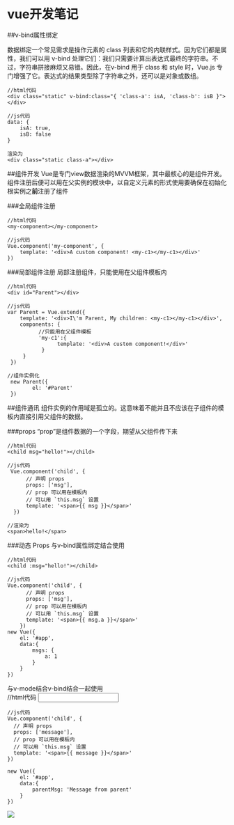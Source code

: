 # vue开发笔记

##v-bind属性绑定

数据绑定一个常见需求是操作元素的 class 列表和它的内联样式。因为它们都是属性，我们可以用 v-bind 处理它们：我们只需要计算出表达式最终的字符串。不过，字符串拼接麻烦又易错。因此，在v-bind 用于 class 和 style 时，Vue.js 专门增强了它。表达式的结果类型除了字符串之外，还可以是对象或数组。


	//html代码
	<div class="static" v-bind:class="{ 'class-a': isA, 'class-b': isB }"></div>
	
	//js代码
	data: {
  		isA: true,
  		isB: false
	}

	渲染为
	<div class="static class-a"></div>

##组件开发
Vue是专门view数据渲染的MVVM框架，其中最核心的是组件开发。组件注册后便可以用在父实例的模块中，以自定义元素的形式使用要确保在初始化根实例之**前**注册了组件

###全局组件注册


	//html代码
	<my-component></my-component>
	
	//js代码
	Vue.component('my-component', {
	    template: '<div>A custom component! <my-c1></my-c1></div>'
	})

###局部组件注册
局部注册组件，只能使用在父组件模板内

	//html代码
	<div id="Parent"></div>
	
	//js代码
	var Parent = Vue.extend({
	    template: '<div>I\'m Parent, My children: <my-c1></my-c1></div>',
	    components: {
	          //只能用在父组件模板
	          'my-c1':{
	           		template: '<div>A custom component!</div>'
	           }
	     }
	 })
	
	//组件实例化
	 new Parent({
	     	el: '#Parent'
	 })

##组件通讯
组件实例的作用域是孤立的。这意味着不能并且不应该在子组件的模板内直接引用父组件的数据。

###props
“prop”是组件数据的一个字段，期望从父组件传下来

	//html代码
	<child msg="hello!"></child>
	
	//js代码
	 Vue.component('child', {
	      // 声明 props
	      props: ['msg'],
	      // prop 可以用在模板内
	      // 可以用 `this.msg` 设置
	      template: '<span>{{ msg }}</span>'
	  })
	
	//渲染为
	<span>hello!</span>

###动态 Props
与v-bind属性绑定结合使用

	//html代码
	<child :msg="hello!"></child>
	
	//js代码
	Vue.component('child', {
	      // 声明 props
	      props: ['msg'],
	      // prop 可以用在模板内
	      // 可以用 `this.msg` 设置
	      template: '<span>{{ msg.a }}</span>'
	    })
	new Vue({
	    el: '#app',
	    data:{
	        msgs: {
	            a: 1
	        }
	    }
	})

与v-mode结合v-bind结合一起使用
​	
	//html代码
	<input v-model="parentMsg">
	  <br>
	<child :message="parentMsg"></child>
	
	//js代码
	Vue.component('child', {
	  // 声明 props
	  props: ['message'],
	  // prop 可以用在模板内
	  // 可以用 `this.msg` 设置
	  template: '<span>{{ message }}</span>'
	})
	
	new Vue({
	    el: '#app',
	    data:{
	        parentMsg: 'Message from parent'
	    }
	})

![](http://i.imgur.com/p0iJuox.png)